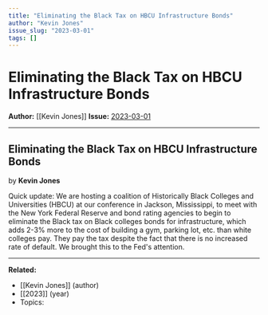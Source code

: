 ```yaml
---
title: "Eliminating the Black Tax on HBCU Infrastructure Bonds"
author: "Kevin Jones"
issue_slug: "2023-03-01"
tags: []
---
```


# Eliminating the Black Tax on HBCU Infrastructure Bonds

**Author:** [[Kevin Jones]]
**Issue:** [2023-03-01](https://plex.collectivesensecommons.org/2023-03-01/)

---

## Eliminating the Black Tax on HBCU Infrastructure Bonds
by **Kevin Jones**

Quick update: We are hosting a coalition of Historically Black Colleges and Universities (HBCU) at our conference in Jackson, Mississippi, to meet with the New York Federal Reserve and bond rating agencies to begin to eliminate the Black tax on Black colleges bonds for infrastructure, which adds 2-3% more to the cost of building a gym, parking lot, etc. than white colleges pay. They pay the tax despite the fact that there is no increased rate of default. We brought this to the Fed's attention.

---

**Related:**
- [[Kevin Jones]] (author)
- [[2023]] (year)
- Topics: 

